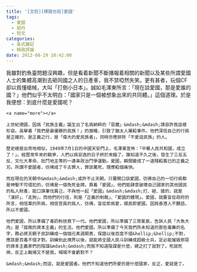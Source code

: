```yaml
---
title: '[文短][標題也短]愛國'
tags:
  - 愛國
  - 契丹
  - 短文
categories:
  - 各式雜記
  - 時政評論
date: 2012-08-29 10:42:00
---
```


我雖對釣魚臺問題沒興趣，但是看着新聞不斷播報着相關的新聞以及某些所謂愛國人士的集體高潮到去砸同國之人的日產車，我不禁啞然失笑。更有甚者，玩個CF卻以爲懂槍械，大叫「打倒小日本」。誠如毛澤東所言：「現在談愛國，那是愛誰的國？」他們似乎不太明白：「國家只是一個被想象出來的共同體。」這個道理。於是我便想：到底什麼是愛國呢？

	<a name="more"></a>

	上世紀德國，因爲「民族主義」誕生出了名爲納粹的「惡魔」&mdash;&mdash;請容許我這樣形容。高舉着「我們是最優勝的民族！」的旗幟，引致了猶太人屠殺事件。他們深信自己的行爲是正確的，是正義之行，是「偉大的愛民族者」，同時亦應排除「不愛這民族」的人。

	歷史總是出奇地相似，1949年7月1日的中國天安門上，毛澤東宣佈：「中華人民共和國，成立了！」。經歷常年來的戰爭，人們以爲安逸的日子終於來臨了。誰知道不久之後，發生了三反五反、文化大革命、批鬥地主等的一連串政治鬥爭運動。愛國，瞬間變成了一道殘殺異已的正義之刃。所謂不愛國者，彷彿成了千古罪人，罪該萬死，理應殺個痛快。

	而在現在的天朝中&mdash;&mdash;或許不止天朝。只要開口談愛國，彷彿自己的一切行爲都是神聖不可侵犯的，彷彿是一個免死金牌。靠着「愛國」，他們能肆意破壞自己國家的其他國民的私人財產，能口誅筆伐異己，不與他一起「愛國」&mdash;&mdash;打、砸、搶的，就是「漢奸」、「走狗」，而他們的行徑，則是「正義的制裁」、「愛國的體現」。愛國，就要盲從政府的所言，相信黨的所爲，相信官員的爲人，彷彿，盲從即爲愛，順民即愛國。因爲香港人不聽話，所以不愛國。

	他們愛國，所以準備了毒奶粉拯救下一代。他們愛國，所以準備了三聚氰氨，告訴人民「大魚大肉」是「腐敗的資本主義」的生活。他們愛國，所以準備了今天我們所未知道的那些毒藥的名字，務必將天朝子民訓練成一個個元素週期表，保證以後百度不侵&hellip;&hellip;不對，應該是百毒不侵才對。訓練到此境界以後，就能將全國人民斗訓練成超級士兵，定必能摧毀邪惡的資本主義家們的陰謀&mdash;&mdash;而我不知道陰謀是什麼，總之打了就對了。死就死唄，反正上戰場又不是我，喊喊不會虧對不？

	&mdash;&mdash;而這，就是愛國者。他們不知道他們所愛的是什麼國家，反正，愛就是了。
